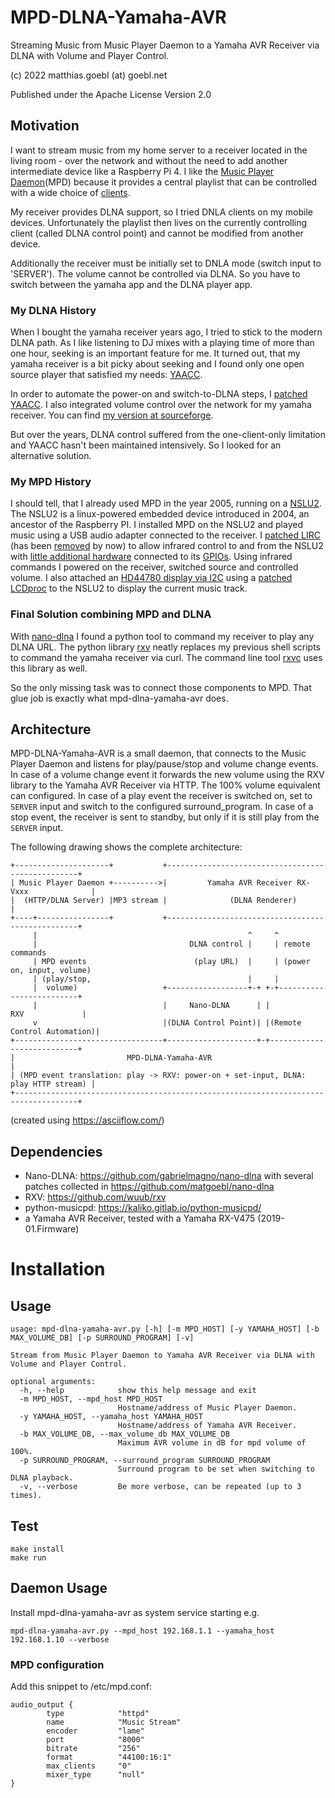 # MPD-DLNA-Yamaha-AVR
Streaming Music from Music Player Daemon to a Yamaha AVR Receiver via DLNA with Volume and Player Control.

(c) 2022 matthias.goebl (at) goebl.net

Published under the Apache License Version 2.0


## Motivation

I want to stream music from my home server to a receiver located in the living room - over the network and without the need to add another intermediate device like a Raspberry Pi 4.
I like the [Music Player Daemon](https://www.musicpd.org/)(MPD) because it provides a central playlist that can be controlled with a wide choice of [clients](https://www.musicpd.org/clients/).

My receiver provides DLNA support, so I tried DNLA clients on my mobile devices. Unfortunately the playlist then lives on the currently controlling client (called DLNA control point) and cannot be modified from another device.

Additionally the receiver must be initially set to DNLA mode (switch input to 'SERVER'). The volume cannot be controlled via DLNA. So you have to switch between the yamaha app and the DLNA player app.

### My DLNA History

When I bought the yamaha receiver years ago, I tried to stick to the modern DLNA path.
As I like listening to DJ mixes with a playing time of more than one hour, seeking is an important feature for me. It turned out, that my yamaha receiver is a bit picky about seeking and I found only one open source player that satisfied my needs: [YAACC](http://www.yaacc.de/).

In order to automate the power-on and switch-to-DLNA steps, I [patched YAACC](https://sourceforge.net/u/mgoebl/yaacc/ci/926229cedc7e8700ba792995520ef9103b95ae6a/tree/yaacc/src/de/yaacc/player/AVTransportPlayer.java?diff=f1fb67599b52dd61c194d3455ab55d90ff23e96f).
I also integrated volume control over the network for my yamaha receiver.
You can find [my version at sourceforge](https://sourceforge.net/u/mgoebl/yaacc/).

But over the years, DLNA control suffered from the one-client-only limitation and YAACC hasn't been maintained intensively.
So I looked for an alternative solution.

### My MPD History

I should tell, that I already used MPD in the year 2005, running on a [NSLU2](https://en.wikipedia.org/wiki/NSLU2).
The NSLU2 is a linux-powered embedded device introduced in 2004, an ancestor of the Raspberry PI.
I installed MPD on the NSLU2 and played music using a USB audio adapter connected to the receiver.
I [patched LIRC](https://github.com/torvalds/linux/commit/1beef3c1c6af76895411691d08630757243984d0#diff-b4b2579a39af489dcd4882e4a81d86b9be2ae466e6784391f52c422b99d57f9eR198)
(has been [removed](https://github.com/torvalds/linux/commit/3746cfb684cdd9cce843e914012ec56e7064dbe2#diff-2540f7f74f47bef4743f788b7e8570948a2902d971cec119ce6cbf9d9e30332bL202) by now)
to allow infrared control to and from the NSLU2 with [little additional hardware](https://web.archive.org/web/20130131110958/http://www.nslu2-linux.org/wiki/HowTo/AddAnInfraredReceiverAndTransmitterWithLIRC) connected to its [GPIOs](https://web.archive.org/web/20130131105936/http://www.nslu2-linux.org/wiki/HowTo/AddASimpleTenPinConnector).
Using infrared commands I powered on the receiver, switched source and controlled volume.
I also attached an [HD44780 display via I2C](https://web.archive.org/web/20130131110109/http://www.nslu2-linux.org/wiki/HowTo/AddATextDisplayOnI2CWithLCDproc) using a [patched LCDproc](https://github.com/lcdproc/lcdproc/blob/master/server/drivers/hd44780-i2c.c) to the NSLU2 to display the current music track.


### Final Solution combining MPD and DLNA

With [nano-dlna](https://github.com/gabrielmagno/nano-dlna) I found a python tool to command my receiver to play any DLNA URL.
The python library [rxv](https://github.com/wuub/rxv) neatly replaces my previous shell scripts to command the yamaha receiver via curl. The command line tool [rxvc](https://github.com/Raynes/rxvc) uses this library as well.

So the only missing task was to connect those components to MPD. That glue job is exactly what mpd-dlna-yamaha-avr does.



## Architecture

MPD-DLNA-Yamaha-AVR is a small daemon, that connects to the Music Player Daemon and listens for play/pause/stop and volume change events.
In case of a volume change event it forwards the new volume using the RXV library to the Yamaha AVR Receiver via HTTP. The 100% volume equivalent can configured.
In case of a play event the receiver is switched on, set to `SERVER` input and switch to the configured surround_program. In case of a stop event, the receiver is sent to standby, but only if it is still play from the `SERVER` input.

The following drawing shows the complete architecture:


    +---------------------+           +--------------------------------------------------+
    | Music Player Daemon +---------->|         Yamaha AVR Receiver RX-Vxxx              |
    |  (HTTP/DLNA Server) |MP3 stream |              (DLNA Renderer)                     |
    +----+----------------+           +--------------------------------------------------+
         |                                               ^     ^
         |                                  DLNA control |     | remote commands
         | MPD events                        (play URL)  |     | (power on, input, volume)
         | (play/stop,                                   |     |
         |  volume)                   +------------------+-+ +-+-------------------------+
         |                            |     Nano-DLNA      | |           RXV             |
         v                            |(DLNA Control Point)| |(Remote Control Automation)|
    +---------------------------------+--------------------+-+---------------------------+
    |                         MPD-DLNA-Yamaha-AVR                                        |
    | (MPD event translation: play -> RXV: power-on + set-input, DLNA: play HTTP stream) |
    +------------------------------------------------------------------------------------+

(created using https://asciiflow.com/)


## Dependencies

- Nano-DLNA: https://github.com/gabrielmagno/nano-dlna with several patches collected in https://github.com/matgoebl/nano-dlna
- RXV: https://github.com/wuub/rxv
- python-musicpd: https://kaliko.gitlab.io/python-musicpd/
- a Yamaha AVR Receiver, tested with a Yamaha RX-V475 (2019-01.Firmware)



# Installation

## Usage

    usage: mpd-dlna-yamaha-avr.py [-h] [-m MPD_HOST] [-y YAMAHA_HOST] [-b MAX_VOLUME_DB] [-p SURROUND_PROGRAM] [-v]

    Stream from Music Player Daemon to Yamaha AVR Receiver via DLNA with Volume and Player Control.

    optional arguments:
      -h, --help            show this help message and exit
      -m MPD_HOST, --mpd_host MPD_HOST
                            Hostname/address of Music Player Daemon.
      -y YAMAHA_HOST, --yamaha_host YAMAHA_HOST
                            Hostname/address of Yamaha AVR Receiver.
      -b MAX_VOLUME_DB, --max_volume_db MAX_VOLUME_DB
                            Maximum AVR volume in dB for mpd volume of 100%.
      -p SURROUND_PROGRAM, --surround_program SURROUND_PROGRAM
                            Surround program to be set when switching to DLNA playback.
      -v, --verbose         Be more verbose, can be repeated (up to 3 times).


## Test

    make install
    make run



## Daemon Usage

Install mpd-dlna-yamaha-avr as system service starting e.g.

    mpd-dlna-yamaha-avr.py --mpd_host 192.168.1.1 --yamaha_host 192.168.1.10 --verbose


### MPD configuration

Add this snippet to /etc/mpd.conf:

    audio_output {
            type            "httpd"
            name            "Music Stream"
            encoder         "lame"
            port            "8000"
            bitrate         "256"
            format          "44100:16:1"
            max_clients     "0"
            mixer_type      "null"
    }

